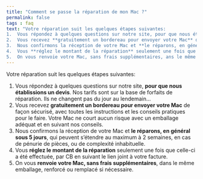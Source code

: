 ```yaml
---
title: "Comment se passe la réparation de mon Mac ?"
permalink: false
tags : faq
text: "Votre réparation suit les quelques étapes suivantes:
1.  Vous répondez à quelques questions sur notre site, pour que nous établissions un devis. Nos tarifs sont sur la base de forfaits de réparation. Ils ne changent pas du jour au lendemain…
2.  Vous recevez **gratuitement un bordereau pour envoyer votre Mac** de façon sécurisé, avec toutes les instructions et les conseils pratiques pour le faire. Votre Mac ne court aucun risque, avec un emballage adéquat et en suivant nos conseils.
3.  Nous confirmons la réception de votre Mac et **le réparons, en général sous 5 jours**, qui peuvent s’étendre au maximum à 2 semaines, en cas de pénurie de pièces, ou de complexité inhabituelle.
4.  Vous **réglez le montant de la réparation** seulement une fois que celle-ci a été effectuée, par CB en suivant le lien joint à votre facture.
5.  On vous renvoie votre Mac, sans frais supplémentaires, ans le même emballage, renforcé ou remplacé si nécessaire."
---
```


Votre réparation suit les quelques étapes suivantes:

1.  Vous répondez à quelques questions sur notre site, **pour que nous établissions un devis**. Nos tarifs sont sur la base de forfaits de réparation. Ils ne changent pas du jour au lendemain…
2.  Vous recevez **gratuitement un bordereau pour envoyer votre Mac** de façon sécurisé, avec toutes les instructions et les conseils pratiques pour le faire. Votre Mac ne court aucun risque avec un emballage adéquat et en suivant nos conseils.
3.  Nous confirmons la réception de votre Mac et **le réparons, en général sous 5 jours**, qui peuvent s’étendre au maximum à 2 semaines, en cas de pénurie de pièces, ou de complexité inhabituelle.
4.  Vous **réglez le montant de la réparation** seulement une fois que celle-ci a été effectuée, par CB en suivant le lien joint à votre facture.
5.  On vous **renvoie votre Mac, sans frais supplémentaires**, dans le même emballage, renforcé ou remplacé si nécessaire.